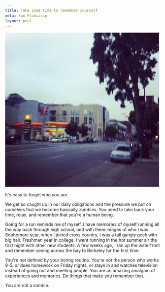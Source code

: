 ```yaml
---
title: Take some time to remember yourself
meta: San Francisco
layout: post
---
```


![](/images/sf-gloomy.jpg)

It's easy to forget who you are.

We get so caught up in our daily obligations and the pressure we put on ourselves that we become basically zombies. You need to take back your time, relax, and remember that you're a human being.

Going for a run reminds me of myself. I have memories of myself running all the way back through high school, and with them images of who I was. Sophomore year, when I joined cross country, I was a tall gangly geek with big hair. Freshman year in college, I went running in the hot summer air the first night with other new students. A few weeks ago, I ran up the waterfront and remember seeing across the bay to Berkeley for the first time.

You're not defined by your boring routine. You're not the person who works 9-5, or does homework on Friday nights, or stays in and watches television instead of going out and meeting people. You are an amazing amalgam of experiences and memories. Do things that make you remember that.

You are not a zombie.